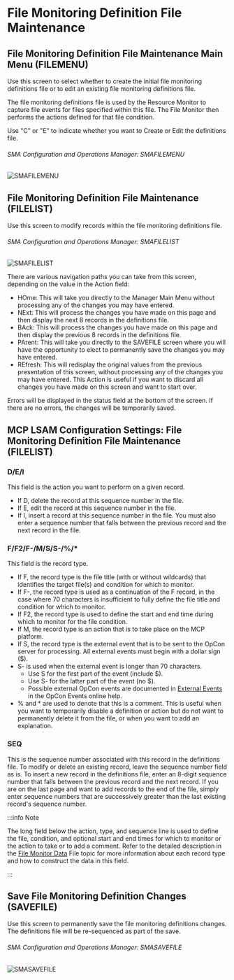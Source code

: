 # File Monitoring Definition File Maintenance

## File Monitoring Definition File Maintenance Main Menu (FILEMENU)

Use this screen to select whether to create the initial file monitoring definitions file or to edit an existing file monitoring definitions file.

The file monitoring definitions file is used by the Resource Monitor to capture file events for files specified within this file. The File Monitor then performs the actions defined for that file condition.

Use "C" or "E" to indicate whether you want to Create or Edit the definitions file.

###### SMA Configuration and Operations Manager: SMAFILEMENU

![SMAFILEMENU](/img/smafilemenu.png)

## File Monitoring Definition File Maintenance (FILELIST)

Use this screen to modify records within the file monitoring definitions file.

###### SMA Configuration and Operations Manager: SMAFILELIST

![SMAFILELIST](/img/smafilelist.png)

There are various navigation paths you can take from this screen, depending on the value in the Action field:

* HOme: This will take you directly to the Manager Main Menu without processing any of the changes you may have entered.
* NExt: This will process the changes you have made on this page and then display the next 8 records in the definitions file.
* BAck: This will process the changes you have made on this page and then display the previous 8 records in the definitions file.
* PArent: This will take you directly to the SAVEFILE screen where you will have the opportunity to elect to permanently save the changes you may have entered.
* REfresh: This will redisplay the original values from the previous presentation of this screen, without processing any of the changes you may have entered. This Action is useful if you want to discard all changes you have made on this screen and want to start over.

Errors will be displayed in the status field at the bottom of the screen. If there are no errors, the changes will be temporarily saved.

## MCP LSAM Configuration Settings: File Monitoring Definition File Maintenance (FILELIST)

### D/E/I

This field is the action you want to perform on a given record.

* If D, delete the record at this sequence number in the file.
* If E, edit the record at this sequence number in the file.
* If I, insert a record at this sequence number in the file. You must also enter a sequence number that falls between the previous record and the next record in the file.

### F/F2/F-/M/S/S-/%/*

This field is the record type.

* If F, the record type is the file title (with or without wildcards) that identifies the target file(s) and condition for which to monitor.
* If F-, the record type is used as a continuation of the F record, in the case where 70 characters is insufficient to fully define the file title and condition for which to monitor.
* If F2, the record type is used to define the start and end time during which to monitor for the file condition.
* If M, the record type is an action that is to take place on the MCP platform.
* If S, the record type is the external event that is to be sent to the OpCon server for processing. All external events must begin with a dollar sign ($).
* S- is used when the external event is longer than 70 characters.
    * Use S for the first part of the event (include $).
    * Use S- for the latter part of the event (no $).
    * Possible external OpCon events are documented in [External Events](https://help.smatechnologies.com/opcon/core/events/defining#external-events) in the OpCon Events online help.
* % and * are used to denote that this is a comment. This is useful when you want to temporarily disable a definition or action but do not want to permanently delete it from the file, or when you want to add an explanation.

### SEQ #

This is the sequence number associated with this record in the definitions file. To modify or delete an existing record, leave the sequence number field as is. To insert a new record in the definitions file, enter an 8-digit sequence number that falls between the previous record and the next record. If you are on the last page and want to add records to the end of the file, simply enter sequence numbers that are successively greater than the last existing record's sequence number.

:::info Note

The long field below the action, type, and sequence line is used to define the file, condition, and optional start and end times for which to monitor or the action to take or to add a comment. Refer to the detailed description in the [File Monitor Data](/additional-features/lsam-features/file-monitor#file-monitor-data-file) File topic for more information about each record type and how to construct the data in this field.

:::

## Save File Monitoring Definition Changes (SAVEFILE)

Use this screen to permanently save the file monitoring definitions changes. The definitions file will be re-sequenced as part of the save.

###### SMA Configuration and Operations Manager: SMASAVEFILE

![SMASAVEFILE](/img/smasavefile.png)